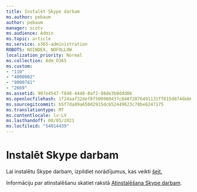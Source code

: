 ```yaml
---
title: Instalēt Skype darbam
ms.author: pebaum
author: pebaum
manager: scotv
ms.audience: Admin
ms.topic: article
ms.service: o365-administration
ROBOTS: NOINDEX, NOFOLLOW
localization_priority: Normal
ms.collection: Adm_O365
ms.custom:
- "110"
- "4000002"
- "9000741"
- "2669"
ms.assetid: 907e4547-f840-4448-8af2-98de3b0ddd06
ms.openlocfilehash: 1f24aaf32def8f500900437c848f2076491131ff615d874deb685ccb8c5f3271
ms.sourcegitcommit: b5f7da89a650d2915dc652449623c78be6247175
ms.translationtype: MT
ms.contentlocale: lv-LV
ms.lasthandoff: 08/05/2021
ms.locfileid: "54014439"
---
```

# <a name="install-skype-for-business"></a>Instalēt Skype darbam

Lai instalētu Skype darbam, izpildiet norādījumus, kas veikti [šeit.](https://support.office.com/article/Install-Skype-for-Business-8a0d4da8-9d58-44f9-9759-5c8f340cb3fb.aspx)

Informāciju par atinstalēšanu skatiet rakstā [Atinstalēšana Skype darbam](https://support.office.com/article/uninstall-skype-for-business-28c4a036-7f22-406c-b7f4-87894cbaf902).